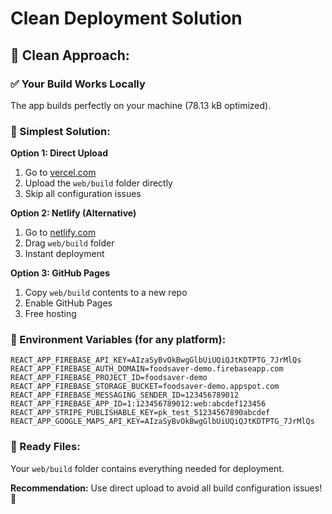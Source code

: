 # Clean Deployment Solution

## 🧹 **Clean Approach:**

### **✅ Your Build Works Locally**
The app builds perfectly on your machine (78.13 kB optimized).

### **🎯 Simplest Solution:**

**Option 1: Direct Upload**
1. Go to [vercel.com](https://vercel.com)
2. Upload the `web/build` folder directly
3. Skip all configuration issues

**Option 2: Netlify (Alternative)**
1. Go to [netlify.com](https://netlify.com)
2. Drag `web/build` folder
3. Instant deployment

**Option 3: GitHub Pages**
1. Copy `web/build` contents to a new repo
2. Enable GitHub Pages
3. Free hosting

### **🔑 Environment Variables (for any platform):**
```
REACT_APP_FIREBASE_API_KEY=AIzaSyBvOkBwgGlbUiUQiQJtKDTPTG_7JrMlQs
REACT_APP_FIREBASE_AUTH_DOMAIN=foodsaver-demo.firebaseapp.com
REACT_APP_FIREBASE_PROJECT_ID=foodsaver-demo
REACT_APP_FIREBASE_STORAGE_BUCKET=foodsaver-demo.appspot.com
REACT_APP_FIREBASE_MESSAGING_SENDER_ID=123456789012
REACT_APP_FIREBASE_APP_ID=1:123456789012:web:abcdef123456
REACT_APP_STRIPE_PUBLISHABLE_KEY=pk_test_51234567890abcdef
REACT_APP_GOOGLE_MAPS_API_KEY=AIzaSyBvOkBwgGlbUiUQiQJtKDTPTG_7JrMlQs
```

### **📁 Ready Files:**
Your `web/build` folder contains everything needed for deployment.

**Recommendation:** Use direct upload to avoid all build configuration issues! 🌱